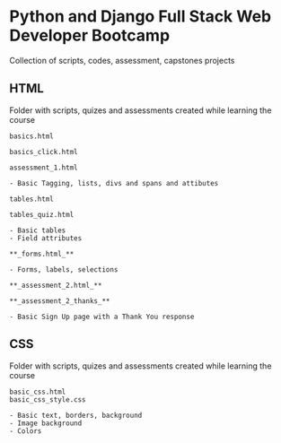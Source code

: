 # Python and Django Full Stack Web Developer Bootcamp

Collection of scripts, codes, assessment, capstones projects

## HTML

Folder with scripts, quizes and assessments created while learning the course

```
basics.html

basics_click.html

assessment_1.html

- Basic Tagging, lists, divs and spans and attibutes
```

```
tables.html

tables_quiz.html

- Basic tables
- Field attributes
```

```
**_forms.html_**

- Forms, labels, selections
```

```
**_assessment_2.html_**

**_assessment_2_thanks_**

- Basic Sign Up page with a Thank You response
```

## CSS

Folder with scripts, quizes and assessments created while learning the course

```
basic_css.html
basic_css_style.css

- Basic text, borders, background
- Image background
- Colors
```
